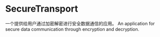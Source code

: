 # SecureTransport
一个提供给用户通过加密解密进行安全数据通信的应用。
An application for secure data communication through encryption and decryption.

